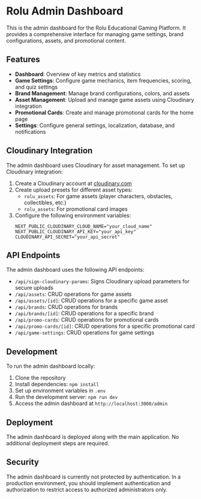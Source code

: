 # Rolu Admin Dashboard

This is the admin dashboard for the Rolu Educational Gaming Platform. It provides a comprehensive interface for managing game settings, brand configurations, assets, and promotional content.

## Features

- **Dashboard**: Overview of key metrics and statistics
- **Game Settings**: Configure game mechanics, item frequencies, scoring, and quiz settings
- **Brand Management**: Manage brand configurations, colors, and assets
- **Asset Management**: Upload and manage game assets using Cloudinary integration
- **Promotional Cards**: Create and manage promotional cards for the home page
- **Settings**: Configure general settings, localization, database, and notifications

## Cloudinary Integration

The admin dashboard uses Cloudinary for asset management. To set up Cloudinary integration:

1. Create a Cloudinary account at [cloudinary.com](https://cloudinary.com)
2. Create upload presets for different asset types:
   - `rolu_assets`: For game assets (player characters, obstacles, collectibles, etc.)
   - `rolu_assets`: For promotional card images
3. Configure the following environment variables:
   ```
   NEXT_PUBLIC_CLOUDINARY_CLOUD_NAME="your_cloud_name"
   NEXT_PUBLIC_CLOUDINARY_API_KEY="your_api_key"
   CLOUDINARY_API_SECRET="your_api_secret"
   ```

## API Endpoints

The admin dashboard uses the following API endpoints:

- `/api/sign-cloudinary-params`: Signs Cloudinary upload parameters for secure uploads
- `/api/assets`: CRUD operations for game assets
- `/api/assets/[id]`: CRUD operations for a specific game asset
- `/api/brands`: CRUD operations for brands
- `/api/brands/[id]`: CRUD operations for a specific brand
- `/api/promo-cards`: CRUD operations for promotional cards
- `/api/promo-cards/[id]`: CRUD operations for a specific promotional card
- `/api/game-settings`: CRUD operations for game settings

## Development

To run the admin dashboard locally:

1. Clone the repository
2. Install dependencies: `npm install`
3. Set up environment variables in `.env`
4. Run the development server: `npm run dev`
5. Access the admin dashboard at `http://localhost:3000/admin`

## Deployment

The admin dashboard is deployed along with the main application. No additional deployment steps are required.

## Security

The admin dashboard is currently not protected by authentication. In a production environment, you should implement authentication and authorization to restrict access to authorized administrators only.
